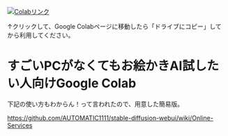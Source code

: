 
[![Colabリンク](https://colab.research.google.com/assets/colab-badge.svg)](https://colab.research.google.com/github/noumi0k/StableDiffusionColabUI/blob/main/StableDiffusionUI_Voldemort_V1_3.ipynb)

↑クリックして、Google Colabページに移動したら「ドライブにコピー」してから利用してください。

# すごいPCがなくてもお絵かきAI試したい人向けGoogle Colab
下記の使い方もわからん！って言われたので、用意した簡易版。

https://github.com/AUTOMATIC1111/stable-diffusion-webui/wiki/Online-Services
